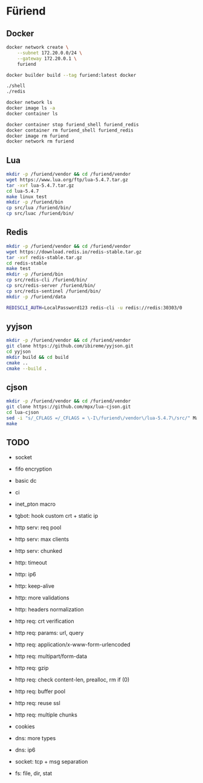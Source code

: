 # Füriend

## Docker

```sh
docker network create \
    --subnet 172.20.0.0/24 \
    --gateway 172.20.0.1 \
    furiend

docker builder build --tag furiend:latest docker

./shell
./redis

docker network ls
docker image ls -a
docker container ls

docker container stop furiend_shell furiend_redis
docker container rm furiend_shell furiend_redis
docker image rm furiend
docker network rm furiend
```

## Lua

```sh
mkdir -p /furiend/vendor && cd /furiend/vendor
wget https://www.lua.org/ftp/lua-5.4.7.tar.gz
tar -xvf lua-5.4.7.tar.gz
cd lua-5.4.7
make linux test
mkdir -p /furiend/bin
cp src/lua /furiend/bin/
cp src/luac /furiend/bin/
```

## Redis

```sh
mkdir -p /furiend/vendor && cd /furiend/vendor
wget https://download.redis.io/redis-stable.tar.gz
tar -xvf redis-stable.tar.gz
cd redis-stable
make test
mkdir -p /furiend/bin
cp src/redis-cli /furiend/bin/
cp src/redis-server /furiend/bin/
cp src/redis-sentinel /furiend/bin/
mkdir -p /furiend/data
```

```sh
REDISCLI_AUTH=LocalPassword123 redis-cli -u redis://redis:30303/0
```

## yyjson

```sh
mkdir -p /furiend/vendor && cd /furiend/vendor
git clone https://github.com/ibireme/yyjson.git
cd yyjson
mkdir build && cd build
cmake ..
cmake --build .
```

## cjson

```sh
mkdir -p /furiend/vendor && cd /furiend/vendor
git clone https://github.com/mpx/lua-cjson.git
cd lua-cjson
sed -i "s/_CFLAGS =/_CFLAGS = \-I\/furiend\/vendor\/lua-5.4.7\/src/" Makefile
make
```

## TODO

- socket
- fifo encryption
- basic dc
- ci
- inet_pton macro

- tgbot: hook custom crt + static ip
- http serv: req pool
- http serv: max clients
- http serv: chunked
- http: timeout
- http: ip6
- http: keep-alive
- http: more validations
- http: headers normalization
- http req: crt verification
- http req: params: url, query
- http req: application/x-www-form-urlencoded
- http req: multipart/form-data
- http req: gzip
- http req: check content-len, prealloc, rm if (0)
- http req: buffer pool
- http req: reuse ssl
- http req: multiple chunks
- cookies
- dns: more types
- dns: ip6
- socket: tcp + msg separation
- fs: file, dir, stat
